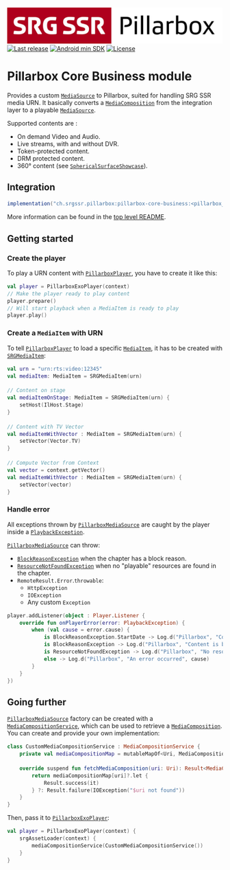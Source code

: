 [![Pillarbox logo](https://github.com/SRGSSR/pillarbox-apple/blob/main/docs/README-images/logo.jpg)](https://github.com/SRGSSR/pillarbox-android)
[![Last release](https://img.shields.io/github/v/release/SRGSSR/pillarbox-android?label=Release)](https://github.com/SRGSSR/pillarbox-android/releases)
[![Android min SDK](https://img.shields.io/badge/Android-21%2B-34A853)](https://github.com/SRGSSR/pillarbox-android)
[![License](https://img.shields.io/github/license/SRGSSR/pillarbox-android?label=License)](https://github.com/SRGSSR/pillarbox-android/blob/main/LICENSE)

# Pillarbox Core Business module

Provides a custom [`MediaSource`][media-source-documentation] to Pillarbox, suited for handling SRG SSR media URN. It basically converts a
[`MediaComposition`][media-composition-source] from the integration layer to a playable [`MediaSource`][media-source-documentation].

Supported contents are :

- On demand Video and Audio.
- Live streams, with and without DVR.
- Token-protected content.
- DRM protected content.
- 360° content (see [`SphericalSurfaceShowcase`][spherical-surface-showcase]).

## Integration

```gradle
implementation("ch.srgssr.pillarbox:pillarbox-core-business:<pillarbox_version>")
```

More information can be found in the [top level README](https://github.com/SRGSSR/pillarbox-android#readme).

## Getting started

### Create the player

To play a URN content with [`PillarboxPlayer`][pillarbox-player-source], you have to create it like this:

```kotlin
val player = PillarboxExoPlayer(context)
// Make the player ready to play content
player.prepare()
// Will start playback when a MediaItem is ready to play
player.play() 
```

### Create a `MediaItem` with URN

To tell [`PillarboxPlayer`][pillarbox-player-source] to load a specific [`MediaItem`][media-item-documentation], it has to be created with
[`SRGMediaItem`][srg-media-item-builder-source]:

```kotlin
val urn = "urn:rts:video:12345"
val mediaItem: MediaItem = SRGMediaItem(urn)

// Content on stage
val mediaItemOnStage: MediaItem = SRGMediaItem(urn) {
    setHost(IlHost.Stage)
}

// Content with TV Vector
val mediaItemWithVector : MediaItem = SRGMediaItem(urn) {
    setVector(Vector.TV)
}

// Compute Vector from Context
val vector = context.getVector()
val mediaItemWithVector : MediaItem = SRGMediaItem(urn) {
    setVector(vector)
}
```

### Handle error

All exceptions thrown by [`PillarboxMediaSource`][pillarbox-media-source-source] are caught by the player inside a
[`PlaybackException`][playback-exception-documentation].

[`PillarboxMediaSource`][pillarbox-media-source-source] can throw:

- [`BlockReasonException`][block-reason-exception-source] when the chapter has a block reason.
- [`ResourceNotFoundException`][resource-not-found-exception-source] when no "playable" resources are found in the chapter.
- `RemoteResult.Error`.`throwable`:
    - `HttpException`
    - `IOException`
    - Any custom `Exception`

```kotlin
player.addListener(object : Player.Listener {
    override fun onPlayerError(error: PlaybackException) {
        when (val cause = error.cause) {
            is BlockReasonException.StartDate -> Log.d("Pillarbox", "Content is blocked until ${cause.instant}")
            is BlockReasonException -> Log.d("Pillarbox", "Content is blocked", cause)
            is ResourceNotFoundException -> Log.d("Pillarbox", "No resources found in the chapter")
            else -> Log.d("Pillarbox", "An error occurred", cause)
        }
    }
})
```

## Going further

[`PillarboxMediaSource`][pillarbox-media-source-source] factory can be created with a [`MediaCompositionService`][media-composition-service-source],
which can be used to retrieve a [`MediaComposition`][media-composition-source]. You can create and provide your own implementation:

```kotlin
class CustomMediaCompositionService : MediaCompositionService {
    private val mediaCompositionMap = mutableMapOf<Uri, MediaComposition>()

    override suspend fun fetchMediaComposition(uri: Uri): Result<MediaComposition> {
        return mediaCompositionMap[uri]?.let {
            Result.success(it)
        } ?: Result.failure(IOException("$uri not found"))
    }
}
```

Then, pass it to [`PillarboxExoPlayer`][pillarbox-exo-player-source]:

```kotlin
val player = PillarboxExoPlayer(context) {
    srgAssetLoader(context) {
        mediaCompositionService(CustomMediaCompositionService())
    }
}
```

[block-reason-exception-source]: https://github.com/SRGSSR/pillarbox-android/tree/main/pillarbox-core-business/src/main/java/ch/srgssr/pillarbox/core/business/exception/BlockReasonException.kt
[media-composition-service-source]: https://github.com/SRGSSR/pillarbox-android/tree/main/pillarbox-core-business/src/main/java/ch/srgssr/pillarbox/core/business/integrationlayer/service/MediaCompositionService.kt
[media-composition-source]: https://github.com/SRGSSR/pillarbox-android/tree/main/pillarbox-core-business/src/main/java/ch/srgssr/pillarbox/core/business/integrationlayer/data/MediaComposition.kt
[media-item-documentation]: https://developer.android.com/reference/androidx/media3/common/MediaItem
[media-source-documentation]: https://developer.android.com/reference/androidx/media3/exoplayer/source/MediaSource
[pillarbox-exo-player-source]: https://github.com/SRGSSR/pillarbox-android/tree/main/pillarbox-core-business/src/main/java/ch/srgssr/pillarbox/core/business/PillarboxSRG.kt
[pillarbox-media-source-source]: https://github.com/SRGSSR/pillarbox-android/tree/main/pillarbox-player/src/main/java/ch/srgssr/pillarbox/player/source/PillarboxMediaSource.kt
[pillarbox-player-source]: https://github.com/SRGSSR/pillarbox-android/tree/main/pillarbox-player/src/main/java/ch/srgssr/pillarbox/player/PillarboxPlayer.kt
[playback-exception-documentation]: https://developer.android.com/reference/androidx/media3/common/PlaybackException
[resource-not-found-exception-source]: https://github.com/SRGSSR/pillarbox-android/tree/main/pillarbox-core-business/src/main/java/ch/srgssr/pillarbox/core/business/exception/ResourceNotFoundException.kt
[spherical-surface-showcase]: https://github.com/SRGSSR/pillarbox-android/tree/main/pillarbox-demo/src/main/java/ch/srgssr/pillarbox/demo/ui/showcases/misc/SphericalSurfaceShowcase.kt
[srg-media-item-builder-source]: https://github.com/SRGSSR/pillarbox-android/tree/main/pillarbox-core-business/src/main/java/ch/srgssr/pillarbox/core/business/SRGMediaItem.kt
